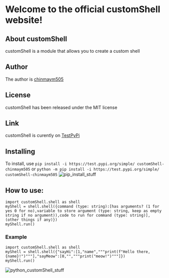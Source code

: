 # Welcome to the official customShell website!
## About customShell
customShell is a module that allows you to create a custom shell

## Author
The author is [chinmaym505](https://github.com/chinmaym505)


## License
customShell has been released under the MIT license

## Link
customShell is curently on [TestPyPi](https://test.pypi.org/project/customShell-chinmaym505/)

## Installing
To install, use `pip install -i https://test.pypi.org/simple/ customShell-chinmaym505` or `python -m pip install -i https://test.pypi.org/simple/ customShell-chinmaym505`
![pip_install_stuff](https://user-images.githubusercontent.com/95156077/159143162-6f4f31e0-3618-46d6-808c-79776b1c2fba.gif)
## How to use:
```
import customShell.shell as shell
myShell = shell.shell({command (type: string):[has arguments? (1 for yes 0 for no),variable to store argument (type: string, keep as empty string if no argument)),code to run for command (type: string)], (other things if any)})
myShell.run()

```
### Example
```
import customShell.shell as shell
myShell = shell.shell({"sayHi":[1,"name","""print(f"Hello there, {name}!")"""],"sayMeow":[0,"","""print("meow!")"""]})
myShell.run()
```
![python_customShell_stuff](https://user-images.githubusercontent.com/95156077/159143630-0fb17d43-c8c4-4f6d-a762-51a05a8ddf26.gif)

